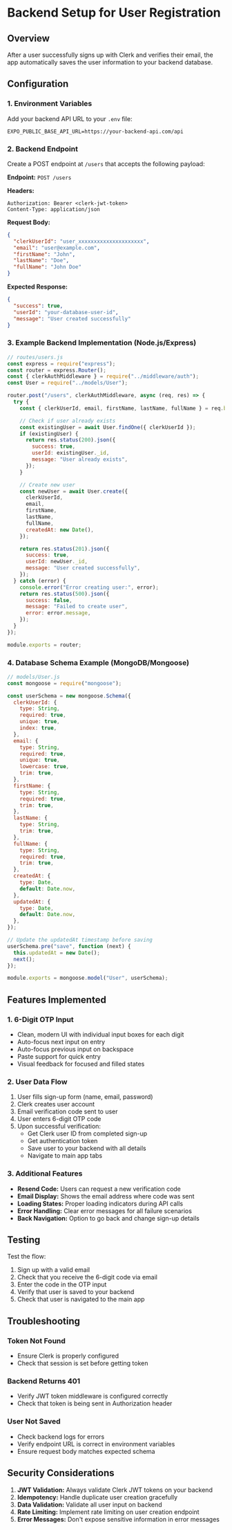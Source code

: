 # Backend Setup for User Registration

## Overview

After a user successfully signs up with Clerk and verifies their email, the app automatically saves the user information to your backend database.

## Configuration

### 1. Environment Variables

Add your backend API URL to your `.env` file:

```env
EXPO_PUBLIC_BASE_API_URL=https://your-backend-api.com/api
```

### 2. Backend Endpoint

Create a POST endpoint at `/users` that accepts the following payload:

**Endpoint:** `POST /users`

**Headers:**

```
Authorization: Bearer <clerk-jwt-token>
Content-Type: application/json
```

**Request Body:**

```json
{
  "clerkUserId": "user_xxxxxxxxxxxxxxxxxxxxx",
  "email": "user@example.com",
  "firstName": "John",
  "lastName": "Doe",
  "fullName": "John Doe"
}
```

**Expected Response:**

```json
{
  "success": true,
  "userId": "your-database-user-id",
  "message": "User created successfully"
}
```

### 3. Example Backend Implementation (Node.js/Express)

```javascript
// routes/users.js
const express = require("express");
const router = express.Router();
const { clerkAuthMiddleware } = require("../middleware/auth");
const User = require("../models/User");

router.post("/users", clerkAuthMiddleware, async (req, res) => {
  try {
    const { clerkUserId, email, firstName, lastName, fullName } = req.body;

    // Check if user already exists
    const existingUser = await User.findOne({ clerkUserId });
    if (existingUser) {
      return res.status(200).json({
        success: true,
        userId: existingUser._id,
        message: "User already exists",
      });
    }

    // Create new user
    const newUser = await User.create({
      clerkUserId,
      email,
      firstName,
      lastName,
      fullName,
      createdAt: new Date(),
    });

    return res.status(201).json({
      success: true,
      userId: newUser._id,
      message: "User created successfully",
    });
  } catch (error) {
    console.error("Error creating user:", error);
    return res.status(500).json({
      success: false,
      message: "Failed to create user",
      error: error.message,
    });
  }
});

module.exports = router;
```

### 4. Database Schema Example (MongoDB/Mongoose)

```javascript
// models/User.js
const mongoose = require("mongoose");

const userSchema = new mongoose.Schema({
  clerkUserId: {
    type: String,
    required: true,
    unique: true,
    index: true,
  },
  email: {
    type: String,
    required: true,
    unique: true,
    lowercase: true,
    trim: true,
  },
  firstName: {
    type: String,
    required: true,
    trim: true,
  },
  lastName: {
    type: String,
    trim: true,
  },
  fullName: {
    type: String,
    required: true,
    trim: true,
  },
  createdAt: {
    type: Date,
    default: Date.now,
  },
  updatedAt: {
    type: Date,
    default: Date.now,
  },
});

// Update the updatedAt timestamp before saving
userSchema.pre("save", function (next) {
  this.updatedAt = new Date();
  next();
});

module.exports = mongoose.model("User", userSchema);
```

## Features Implemented

### 1. 6-Digit OTP Input

- Clean, modern UI with individual input boxes for each digit
- Auto-focus next input on entry
- Auto-focus previous input on backspace
- Paste support for quick entry
- Visual feedback for focused and filled states

### 2. User Data Flow

1. User fills sign-up form (name, email, password)
2. Clerk creates user account
3. Email verification code sent to user
4. User enters 6-digit OTP code
5. Upon successful verification:
   - Get Clerk user ID from completed sign-up
   - Get authentication token
   - Save user to your backend with all details
   - Navigate to main app tabs

### 3. Additional Features

- **Resend Code:** Users can request a new verification code
- **Email Display:** Shows the email address where code was sent
- **Loading States:** Proper loading indicators during API calls
- **Error Handling:** Clear error messages for all failure scenarios
- **Back Navigation:** Option to go back and change sign-up details

## Testing

Test the flow:

1. Sign up with a valid email
2. Check that you receive the 6-digit code via email
3. Enter the code in the OTP input
4. Verify that user is saved to your backend
5. Check that user is navigated to the main app

## Troubleshooting

### Token Not Found

- Ensure Clerk is properly configured
- Check that session is set before getting token

### Backend Returns 401

- Verify JWT token middleware is configured correctly
- Check that token is being sent in Authorization header

### User Not Saved

- Check backend logs for errors
- Verify endpoint URL is correct in environment variables
- Ensure request body matches expected schema

## Security Considerations

1. **JWT Validation:** Always validate Clerk JWT tokens on your backend
2. **Idempotency:** Handle duplicate user creation gracefully
3. **Data Validation:** Validate all user input on backend
4. **Rate Limiting:** Implement rate limiting on user creation endpoint
5. **Error Messages:** Don't expose sensitive information in error messages
